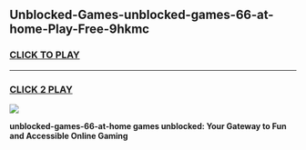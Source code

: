 
## Unblocked-Games-unblocked-games-66-at-home-Play-Free-9hkmc
<h3>
<a href="https://premium76.site?title=unblocked-games-66-at-home&ref=22A">CLICK TO PLAY</a></h3>
<hr>

<h3>
<a href="https://premium76.site?title=unblocked-games-66-at-home&ref=22A">CLICK 2 PLAY</a>
  
</h3>

<a href="https://premium76.site?title=unblocked-games-66-at-home&ref=22A"><img src="https://clearcache.store/games.png"></a>


**unblocked-games-66-at-home games unblocked: Your Gateway to Fun and Accessible Online Gaming**

